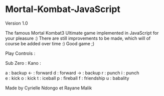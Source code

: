 # Mortal-Kombat-JavaScript
Version 1.0

The famous Mortal Kombat3 Ultimate game implemented in JavaScript for your pleasure :) 
There are still improvements to be made, which will of course be added over time :) 
Good game ;) 

Play Controls : 

Sub Zero :                                 Kano : 

a : backup                                 <- : forward 
d : forward                                -> : backup
r : punch                                   i : punch                       
e : kick                                    o : kick
t : iceball                                 p : fireball
f : friendship                              u : babality 


Made by Cyrielle Ndongo et Rayane Malik
